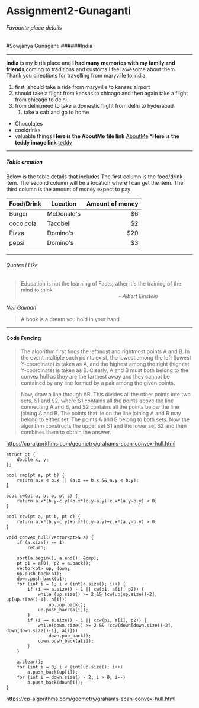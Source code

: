 # Assignment2-Gunaganti
###### Favourite place details
#Sowjanya Gunaganti
######India 

---

**India** is my birth place and **I had many memories with my family and friends**,coming to traditions and customs I feel awesome about them.
Thank you
directions for travelling from maryville to india
1. first, should take a ride from maryville to kansas airport 
2. should take a flight from kansas to chicago and then again take a flight from chicago to delhi.
3. from delhi,need to take a domestic flight from delhi to hyderabad
    1. take a cab and go to home
* Chocolates 
* cooldrinks
* valuable things 
**Here is the AboutMe file link**
[AboutMe](https://github.com/SowjanyaGunaganti/Assignment2-Gunaganti/blob/main/AboutMe.md)
***Here is the teddy image link**
[teddy](https://github.com/SowjanyaGunaganti/Assignment2-Gunaganti/blob/main/image.jpg)

---

##### Table creation
Below is the table details that includes 
The first column is the food/drink item.
The second column will be a location where I can get the item.
The third column is the amount of money expect to pay

| Food/Drink | Location | Amount of money |
|          ---    |     ---    |   ---:   |
| Burger    | McDonald's  | $6       |
| coco cola | Tacobell    | $2       |
| Pizza     | Domino's    | $20      |
| pepsi     | Domino's    | $3       |

---

###### Quotes I Like


 > Education is not the learning of Facts,rather it's the training of the mind to think <br> 
 &nbsp; &nbsp; &nbsp; &nbsp; &nbsp; &nbsp; &nbsp; &nbsp; &nbsp; &nbsp; &nbsp; &nbsp; &nbsp; &nbsp; &nbsp; &nbsp; &nbsp; &nbsp; &nbsp; &nbsp; &nbsp; &nbsp; &nbsp; &nbsp; &nbsp; &nbsp; &nbsp; &nbsp; &nbsp; &nbsp; &nbsp; &nbsp; &nbsp; &nbsp;- *Albert Einstein*


  *Neil Gaiman*

 > A book is a dream you hold in your hand

 ---

 #### Code Fencing
 >The algorithm first finds the leftmost and rightmost points A and B. In the event multiple such points exist, the lowest among the left (lowest Y-coordinate) is taken as A, and the highest among the right (highest Y-coordinate) is taken as B. Clearly, A and B must both belong to the convex hull as they are the farthest away and they cannot be contained by any line formed by a pair among the given points.

>Now, draw a line through AB. This divides all the other points into two sets, S1 and S2, where S1 contains all the points above the line connecting A and B, and S2 contains all the points below the line joining A and B. The points that lie on the line joining A and B may belong to either set. The points A and B belong to both sets. Now the algorithm constructs the upper set S1 and the lower set S2 and then combines them to obtain the answer.

<https://cp-algorithms.com/geometry/grahams-scan-convex-hull.html>
~~~
struct pt {
    double x, y;
};

bool cmp(pt a, pt b) {
    return a.x < b.x || (a.x == b.x && a.y < b.y);
}

bool cw(pt a, pt b, pt c) {
    return a.x*(b.y-c.y)+b.x*(c.y-a.y)+c.x*(a.y-b.y) < 0;
}

bool ccw(pt a, pt b, pt c) {
    return a.x*(b.y-c.y)+b.x*(c.y-a.y)+c.x*(a.y-b.y) > 0;
}

void convex_hull(vector<pt>& a) {
    if (a.size() == 1)
        return;

    sort(a.begin(), a.end(), &cmp);
    pt p1 = a[0], p2 = a.back();
    vector<pt> up, down;
    up.push_back(p1);
    down.push_back(p1);
    for (int i = 1; i < (int)a.size(); i++) {
        if (i == a.size() - 1 || cw(p1, a[i], p2)) {
            while (up.size() >= 2 && !cw(up[up.size()-2], up[up.size()-1], a[i]))
                up.pop_back();
            up.push_back(a[i]);
        }
        if (i == a.size() - 1 || ccw(p1, a[i], p2)) {
            while(down.size() >= 2 && !ccw(down[down.size()-2], down[down.size()-1], a[i]))
                down.pop_back();
            down.push_back(a[i]);
        }
    }

    a.clear();
    for (int i = 0; i < (int)up.size(); i++)
        a.push_back(up[i]);
    for (int i = down.size() - 2; i > 0; i--)
        a.push_back(down[i]);
}
~~~
<https://cp-algorithms.com/geometry/grahams-scan-convex-hull.html>




    